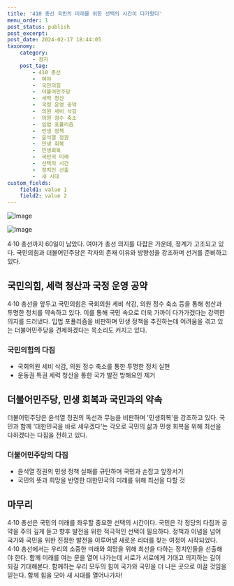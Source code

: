 ```yaml
---
title: '410 총선 국민의 미래를 위한 선택의 시간이 다가왔다'
menu_order: 1
post_status: publish
post_excerpt: 
post_date: 2024-02-17 18:44:05
taxonomy:
    category:
        - 정치
    post_tag:
        - 410 총선
        -  여야
        -  국민의힘
        -  더불어민주당
        -  세력 청산
        -  국정 운영 공약
        -  의원 세비 삭감
        -  의원 정수 축소
        -  입법 포퓰리즘
        -  민생 정책
        -  윤석열 정권
        -  민생 회복
        -  민생회복
        -  국민의 미래
        -  선택의 시간
        -  정치인 선출
        -  새 시대
custom_fields:
    field1: value 1
    field2: value 2
---
```


![Image](https://imgnews.pstatic.net/image/030/2024/02/11/0003180176_001_20240211150001103.jpg?type=w647)

![Image](https://imgnews.pstatic.net/image/030/2024/02/11/0003180176_002_20240211150001179.jpg?type=w647)

4·10 총선까지 60일이 남았다. 여야가 총선 의지를 다잡은 가운데, 정계가 고조되고 있다. 국민의힘과 더불어민주당은 각자의 존재 이유와 방향성을 강조하며 선거를 준비하고 있다.
## 국민의힘, 세력 청산과 국정 운영 공약
4·10 총선을 앞두고 국민의힘은 국회의원 세비 삭감, 의원 정수 축소 등을 통해 청산과 투명한 정치를 약속하고 있다. 이를 통해 국민 속으로 더욱 가까이 다가가겠다는 강력한 의지를 드러냈다. 입법 포퓰리즘을 비판하며 민생 정책을 추진하는데 어려움을 겪고 있는 더불어민주당을 견제하겠다는 목소리도 커지고 있다.
### 국민의힘의 다짐
- 국회의원 세비 삭감, 의원 정수 축소를 통한 투명한 정치 실현
- 운동권 특권 세력 청산을 통한 국가 발전 방해요인 제거
## 더불어민주당, 민생 회복과 국민과의 약속
더불어민주당은 윤석열 정권의 독선과 무능을 비판하며 '민생회복'을 강조하고 있다. 국민과 함께 '대한민국을 바로 세우겠다'는 각오로 국민의 삶과 민생 회복을 위해 최선을 다하겠다는 다짐을 전하고 있다.
### 더불어민주당의 다짐
- 윤석열 정권의 민생 정책 실패를 규탄하며 국민과 손잡고 앞장서기
- 국민의 뜻과 희망을 반영한 대한민국의 미래를 위해 최선을 다할 것
## 마무리
4·10 총선은 국민의 미래를 좌우할 중요한 선택의 시간이다. 국민은 각 정당의 다짐과 공약을 주의 깊게 듣고 향후 발전을 위한 적극적인 선택이 필요하다. 정책과 이념을 넘어 국가와 국민을 위한 진정한 발전을 이루어낼 새로운 리더를 찾는 여정이 시작되었다.
4·10 총선에서는 우리의 소중한 미래와 희망을 위해 최선을 다하는 정치인들을 선출해야 한다. 함께 미래를 여는 문을 열어 나가는데 서로가 서로에게 기대고 의지하는 길이 되길 기대해본다. 함께하는 우리 모두의 힘이 국가와 국민을 더 나은 곳으로 이끌 것임을 믿는다. 함께 힘을 모아 새 시대를 열어나가자!
